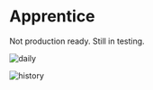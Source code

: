 # Apprentice

Not production ready. Still in testing.

![daily](https://cloud.githubusercontent.com/assets/1354/8016561/c367b336-0b99-11e5-838e-ead7330328a1.png)

![history](https://cloud.githubusercontent.com/assets/1354/8016563/c57fdc48-0b99-11e5-871b-04e1c8748482.png)
